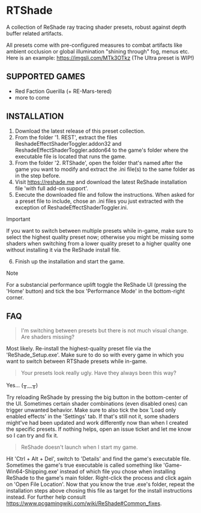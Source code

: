 # RTShade
A collection of ReShade ray tracing shader presets, robust against depth buffer related artifacts.

All presets come with pre-configured measures to combat artifacts like ambient occlusion or global illumination "shining through" fog, menus etc. Here is an example: https://imgsli.com/MTk3OTkz (The Ultra preset is WIP!)

## SUPPORTED GAMES
- Red Faction Guerilla (+ RE-Mars-tered)
- more to come

## INSTALLATION
1. Download the latest release of this preset collection.
2. From the folder '1. REST', extract the files ReshadeEffectShaderToggler.addon32 and ReshadeEffectShaderToggler.addon64 to the game's folder where the executable file is located that runs the game.
3. From the folder '2. RTShade', open the folder that's named after the game you want to modify and extract the .ini file(s) to the same folder as in the step before.
4. Visit https://reshade.me and download the latest ReShade installation file 'with full add-on support'.
5. Execute the downloaded file and follow the instructions. When asked for a preset file to include, chose an .ini files you just extracted with the exception of ReshadeEffectShaderToggler.ini.
> [!IMPORTANT]
> If you want to switch between multiple presets while in-game, make sure to select the highest quality preset now; otherwise you might be missing some shaders when switching from a lower quality preset to a higher quality one without installing it via the ReShade install file.
6. Finish up the installation and start the game.

> [!NOTE]
> For a substancial performance uplift toggle the ReShade UI (pressing the 'Home' button) and tick the box 'Performance Mode' in the bottom-right corner.

## FAQ

> I'm switching between presets but there is not much visual change. Are shaders missing?

Most likely. Re-install the highest-quality preset file via the 'ReShade_Setup.exe'. Make sure to do so with every game in which you want to switch between RTShade presets while in-game.

> Your presets look really ugly. Have they always been this way?

Yes... (╥﹏╥)

Try reloading ReShade by pressing the big button in the bottom-center of the UI. Sometimes certain shader combinations (even disabled ones) can trigger unwanted behavior. Make sure to also tick the box 'Load only enabled effects' in the 'Settings' tab. If that's still not it, some shaders might've had been updated and work differently now than when I created the specific presets. If nothing helps, open an issue ticket and let me know so I can try and fix it.

> ReShade doesn't launch when I start my game.

Hit 'Ctrl + Alt + Del', switch to 'Details' and find the game's executable file. Sometimes the game's true executable is called something like 'Game-Win64-Shipping.exe' instead of which file you chose when installing ReShade to the game's main folder. Right-click the process and click again on 'Open File Location'. Now that you know the true .exe's folder, repeat the installation steps above chosing this file as target for the install instructions instead. For further help consult https://www.pcgamingwiki.com/wiki/ReShade#Common_fixes.
